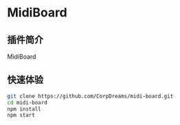 # MidiBoard

## 插件简介

MidiBoard

## 快速体验

``` sh
git clone https://github.com/CorpDreams/midi-board.git
cd midi-board
npm install
npm start
```